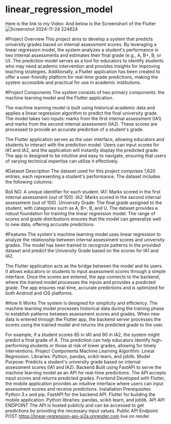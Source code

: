 # linear_regression_model
Here is the link to my Video: 
And below is the Screenshort of the Flutter
![Screenshot 2024-11-24 224624](https://github.com/user-attachments/assets/6e632731-2068-4614-aee3-ca0d37f2270e)

#Project Overview
This project aims to develop a system that predicts university grades based on internal assessment scores. By leveraging a linear regression model, the system analyzes a student's performance in two internal assessments and estimates their final grade (e.g., A, B+, B, or U). The prediction model serves as a tool for educators to identify students who may need academic intervention and provides insights for improving teaching strategies. Additionally, a Flutter application has been created to offer a user-friendly platform for real-time grade predictions, making the system accessible and practical for use in academic institutions.

#Project Components
The system consists of two primary components: the machine learning model and the Flutter application.

The machine learning model is built using historical academic data and applies a linear regression algorithm to predict the final university grade. The model takes two inputs: marks from the first internal assessment (IA1) and marks from the second internal assessment (IA2). These scores are processed to provide an accurate prediction of a student's grade.

The Flutter application serves as the user interface, allowing educators and students to interact with the prediction model. Users can input scores for IA1 and IA2, and the application will instantly display the predicted grade. The app is designed to be intuitive and easy to navigate, ensuring that users of varying technical expertise can utilize it effectively.

#Dataset Description
The dataset used for this project comprises 1,620 entries, each representing a student's performance. The dataset includes the following columns:

Roll NO: A unique identifier for each student.
IA1: Marks scored in the first internal assessment (out of 100).
IA2: Marks scored in the second internal assessment (out of 100).
University Grade: The final grade assigned to the student, with categories such as A, B+, B, and U.
The dataset provides a robust foundation for training the linear regression model. The range of scores and grade distributions ensures that the model can generalize well to new data, offering accurate predictions.

#Features
The system's machine learning model uses linear regression to analyze the relationship between internal assessment scores and university grades. The model has been trained to recognize patterns in the provided dataset and predict the University Grade based on the scores for IA1 and IA2.

The Flutter application acts as the bridge between the model and its users. It allows educators or students to input assessment scores through a simple interface. Once the scores are entered, the app connects to the backend, where the trained model processes the inputs and provides a predicted grade. The app ensures real-time, accurate predictions and is optimized for both Android and iOS platforms.

#How It Works
The system is designed for simplicity and efficiency. The machine learning model processes historical data during the training phase to establish patterns between assessment scores and grades. When new data is entered through the Flutter app, the backend server processes the scores using the trained model and returns the predicted grade to the user.

For example, if a student scores 85 in IA1 and 90 in IA2, the system might predict a final grade of A. This prediction can help educators identify high-performing students or those at risk of lower grades, allowing for timely interventions.
Project Components
Machine Learning
Algorithm: Linear Regression.
Libraries: Python, pandas, scikit-learn, and joblib.
Model Purpose: Predicts a student's university grade based on internal assessment scores (IA1 and IA2).
Backend
Built using FastAPI to serve the machine learning model as an API for real-time predictions.
The API accepts input scores and returns predicted grades.
Frontend
Developed with Flutter, the mobile application provides an intuitive interface where users can input assessment scores and receive predictions.
Installation Prerequisites
Python 3.x and pip.
FastAPI for the backend API.
Flutter for building the mobile application.
Python libraries: pandas, scikit-learn, and joblib.
API API ENDPOINT The API is hosted publicly and can be accessed to get predictions by providing the necessary input values. Public API Endpoint POST https://linear-regression-api-sj2a.onrender.com live on render



